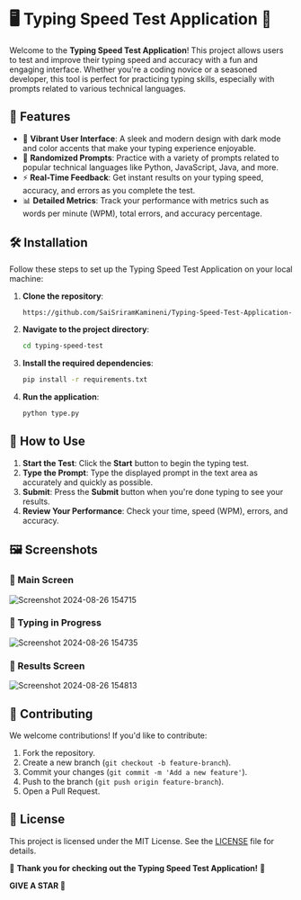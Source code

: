 # 🖥️ **Typing Speed Test Application** 🚀

Welcome to the **Typing Speed Test Application**! This project allows users to test and improve their typing speed and accuracy with a fun and engaging interface. Whether you're a coding novice or a seasoned developer, this tool is perfect for practicing typing skills, especially with prompts related to various technical languages.

## 🎯 **Features**

- 🎨 **Vibrant User Interface**: A sleek and modern design with dark mode and color accents that make your typing experience enjoyable.
- 🔀 **Randomized Prompts**: Practice with a variety of prompts related to popular technical languages like Python, JavaScript, Java, and more.
- ⚡ **Real-Time Feedback**: Get instant results on your typing speed, accuracy, and errors as you complete the test.
- 📊 **Detailed Metrics**: Track your performance with metrics such as words per minute (WPM), total errors, and accuracy percentage.

## 🛠️ **Installation**

Follow these steps to set up the Typing Speed Test Application on your local machine:

1. **Clone the repository**:
    ```bash
   https://github.com/SaiSriramKamineni/Typing-Speed-Test-Application-Python-GUI
    ```
2. **Navigate to the project directory**:
    ```bash
    cd typing-speed-test
    ```
3. **Install the required dependencies**:
    ```bash
    pip install -r requirements.txt
    ```
4. **Run the application**:
    ```bash
    python type.py
    ```

## 🚀 **How to Use**

1. **Start the Test**: Click the **Start** button to begin the typing test.
2. **Type the Prompt**: Type the displayed prompt in the text area as accurately and quickly as possible.
3. **Submit**: Press the **Submit** button when you're done typing to see your results.
4. **Review Your Performance**: Check your time, speed (WPM), errors, and accuracy.

## 🖼️ **Screenshots**

### 🌟 Main Screen

![Screenshot 2024-08-26 154715](https://github.com/user-attachments/assets/7bd04df9-71e7-4f8f-807d-2f5acc36fd0c)

### 🌟 Typing in Progress

![Screenshot 2024-08-26 154735](https://github.com/user-attachments/assets/51df5bbe-a9dd-4793-8e1f-a3bd978fe6c2)

### 🌟 Results Screen

![Screenshot 2024-08-26 154813](https://github.com/user-attachments/assets/baae431e-cafe-415a-ac70-ea92adaf0396)

## 🤝 **Contributing**

We welcome contributions! If you'd like to contribute:

1. Fork the repository.
2. Create a new branch (`git checkout -b feature-branch`).
3. Commit your changes (`git commit -m 'Add a new feature'`).
4. Push to the branch (`git push origin feature-branch`).
5. Open a Pull Request.

## 📜 **License**

This project is licensed under the MIT License. See the [LICENSE](LICENSE) file for details.



🌟 **Thank you for checking out the Typing Speed Test Application!** 🌟
 

 **GIVE A STAR 🌟**
